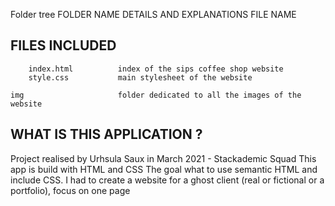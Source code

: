 Folder tree
    FOLDER NAME             DETAILS AND EXPLANATIONS
        FILE NAME

FILES INCLUDED
--------------

        index.html          index of the sips coffee shop website
        style.css           main stylesheet of the website
    
    img                     folder dedicated to all the images of the website




WHAT IS THIS APPLICATION ?
--------------------------
Project realised by Urhsula Saux in March 2021 - Stackademic Squad
This app is build with HTML and CSS
The goal what to use semantic HTML and include CSS. I had to create a website for a ghost client (real or fictional or a portfolio), focus on one page